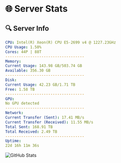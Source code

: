 # 🌐 Server Stats
## 🔍 Server Info
```yaml
CPU: Intel(R) Xeon(R) CPU E5-2699 v4 @ 1227.23GHz
CPU Usage: 1.50%
Cores: 44P | 88T
-----------------------------------
Memory:
Current Usage: 143.98 GB/503.74 GB
Available: 356.30 GB
-----------------------------------
Disk:
Current Usage: 42.23 GB/1.71 TB
Free: 1.58 TB
-----------------------------------
GPU:
No GPU detected
-----------------------------------
Network:
Current Transfer (Sent): 17.41 MB/s
Current Transfer (Received): 11.55 MB/s
Total Sent: 168.91 TB
Total Received: 2.49 TB
-----------------------------------
Uptime:
22d 16h 11m 36s
```
![GitHub Stats](https://img.shields.io/badge/Updated-2025-03-02_14:54:54-blue)